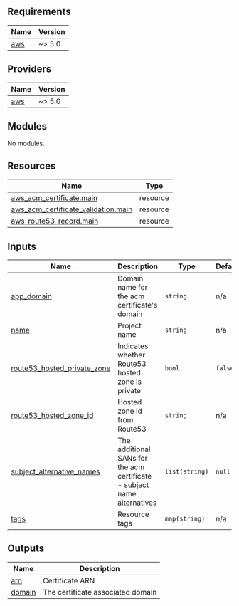 <!-- BEGIN_TF_DOCS -->
## Requirements

| Name | Version |
|------|---------|
| <a name="requirement_aws"></a> [aws](#requirement\_aws) | ~> 5.0 |

## Providers

| Name | Version |
|------|---------|
| <a name="provider_aws"></a> [aws](#provider\_aws) | ~> 5.0 |

## Modules

No modules.

## Resources

| Name | Type |
|------|------|
| [aws_acm_certificate.main](https://registry.terraform.io/providers/hashicorp/aws/latest/docs/resources/acm_certificate) | resource |
| [aws_acm_certificate_validation.main](https://registry.terraform.io/providers/hashicorp/aws/latest/docs/resources/acm_certificate_validation) | resource |
| [aws_route53_record.main](https://registry.terraform.io/providers/hashicorp/aws/latest/docs/resources/route53_record) | resource |

## Inputs

| Name | Description | Type | Default | Required |
|------|-------------|------|---------|:--------:|
| <a name="input_app_domain"></a> [app\_domain](#input\_app\_domain) | Domain name for the acm certificate's domain | `string` | n/a | yes |
| <a name="input_name"></a> [name](#input\_name) | Project name | `string` | n/a | yes |
| <a name="input_route53_hosted_private_zone"></a> [route53\_hosted\_private\_zone](#input\_route53\_hosted\_private\_zone) | Indicates whether Route53 hosted zone is private | `bool` | `false` | no |
| <a name="input_route53_hosted_zone_id"></a> [route53\_hosted\_zone\_id](#input\_route53\_hosted\_zone\_id) | Hosted zone id from Route53 | `string` | n/a | yes |
| <a name="input_subject_alternative_names"></a> [subject\_alternative\_names](#input\_subject\_alternative\_names) | The additional SANs for the acm certificate - subject name alternatives | `list(string)` | `null` | no |
| <a name="input_tags"></a> [tags](#input\_tags) | Resource tags | `map(string)` | n/a | yes |

## Outputs

| Name | Description |
|------|-------------|
| <a name="output_arn"></a> [arn](#output\_arn) | Certificate ARN |
| <a name="output_domain"></a> [domain](#output\_domain) | The certificate associated domain |
<!-- END_TF_DOCS -->